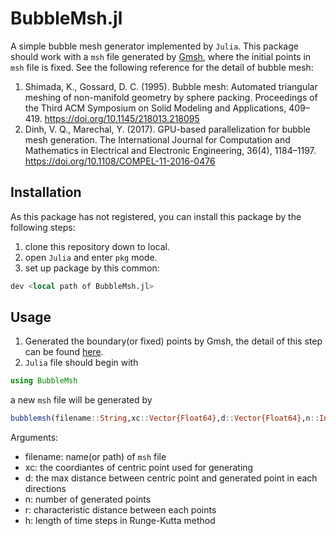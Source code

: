 # BubbleMsh.jl

A simple bubble mesh generator implemented by `Julia`. This package should work with a `msh` file generated by [Gmsh](https://gmsh.info/), where the initial points in `msh` file is fixed. See the following reference for the detail of bubble mesh:
1. Shimada, K., Gossard, D. C. (1995). Bubble mesh: Automated triangular meshing of non-manifold geometry by sphere packing. Proceedings of the Third ACM Symposium on Solid Modeling and Applications, 409–419. https://doi.org/10.1145/218013.218095
2. Dinh, V. Q., Marechal, Y. (2017). GPU-based parallelization for bubble mesh generation. The International Journal for Computation and Mathematics in Electrical and Electronic Engineering, 36(4), 1184–1197. https://doi.org/10.1108/COMPEL-11-2016-0476

## Installation
As this package has not registered, you can install this package by the following steps:
1. clone this repository down to local.
2. open `Julia` and enter `pkg` mode.
3. set up package by this common:
```julia
dev <local path of BubbleMsh.jl>
```

## Usage
1. Generated the boundary(or fixed) points by Gmsh, the detail of this step can be found [here](https://gmsh.info/doc/texinfo/gmsh.html).
2. `Julia` file should begin with
```julia
using BubbleMsh
```
a new `msh` file will be generated by
```julia
bubblemsh(filename::String,xc::Vector{Float64},d::Vector{Float64},n::Int,r::Float64,h::Float64)
```
Arguments:

  - filename: name(or path) of `msh` file
  - xc: the coordiantes of centric point used for generating
  - d: the max distance between centric point and generated point in each directions
  - n: number of generated points
  - r: characteristic distance between each points
  - h: length of time steps in Runge-Kutta method

